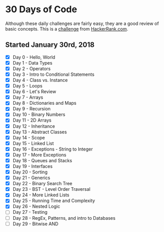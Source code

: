 # 30 Days of Code

Although these daily challenges are fairly easy, they are a good review of basic concepts.
This is a [challenge](https://www.hackerrank.com/domains/tutorials/30-days-of-code) from [HackerRank.com](www.hackerrank.com).

## Started January 30rd, 2018

- [x] Day 0 - Hello, World
- [x] Day 1 - Data Types  
- [x] Day 2 - Operators  
- [x] Day 3 - Intro to Conditional Statements  
- [x] Day 4 - Class vs. Instance
- [x] Day 5 - Loops
- [x] Day 6 - Let's Review
- [x] Day 7 - Arrays
- [x] Day 8 - Dictionaries and Maps
- [x] Day 9 - Recursion
- [x] Day 10 - Binary Numbers
- [x] Day 11 - 2D Arrays
- [x] Day 12 - Inheritance
- [x] Day 13 - Abstract Classes
- [x] Day 14 - Scope
- [x] Day 15 - Linked List
- [x] Day 16 - Exceptions - String to Integer
- [x] Day 17 - More Exceptions
- [x] Day 18 - Queues and Stacks
- [x] Day 19 - Interfaces
- [x] Day 20 - Sorting
- [x] Day 21 - Generics
- [x] Day 22 - Binary Search Tree
- [x] Day 23 - BST - Level Order Traversal
- [x] Day 24 - More Linked Lists
- [x] Day 25 - Running Time and Complexity
- [x] Day 26 - Nested Logic
- [ ] Day 27 - Testing
- [ ] Day 28 - RegEx, Patterns, and intro to Databases
- [ ] Day 29 - Bitwise AND
